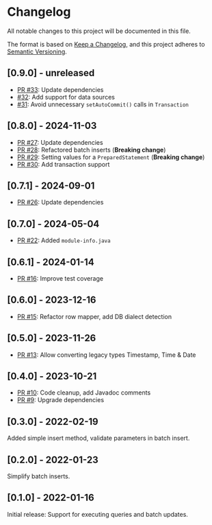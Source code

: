# Changelog
All notable changes to this project will be documented in this file.

The format is based on [Keep a Changelog](https://keepachangelog.com/en/1.0.0/),
and this project adheres to [Semantic Versioning](https://semver.org/spec/v2.0.0.html).

## [0.9.0] - unreleased

- [PR #33](https://github.com/itsallcode/simple-jdbc/pull/33): Update dependencies
- [#32](https://github.com/itsallcode/simple-jdbc/issues/32): Add support for data sources
- [#31](https://github.com/itsallcode/simple-jdbc/issues/31): Avoid unnecessary `setAutoCommit()` calls in `Transaction`

## [0.8.0] - 2024-11-03

- [PR #27](https://github.com/itsallcode/simple-jdbc/pull/27): Update dependencies
- [PR #28](https://github.com/itsallcode/simple-jdbc/pull/28): Refactored batch inserts (**Breaking change**)
- [PR #29](https://github.com/itsallcode/simple-jdbc/pull/29): Setting values for a `PreparedStatement` (**Breaking change**)
- [PR #30](https://github.com/itsallcode/simple-jdbc/pull/30): Add transaction support

## [0.7.1] - 2024-09-01

- [PR #26](https://github.com/itsallcode/simple-jdbc/pull/26): Update dependencies

## [0.7.0] - 2024-05-04

- [PR #22](https://github.com/itsallcode/simple-jdbc/pull/22): Added `module-info.java`

## [0.6.1] - 2024-01-14

- [PR #16](https://github.com/itsallcode/simple-jdbc/pull/16): Improve test coverage

## [0.6.0] - 2023-12-16

- [PR #15](https://github.com/itsallcode/simple-jdbc/pull/15): Refactor row mapper, add DB dialect detection

## [0.5.0] - 2023-11-26

- [PR #13](https://github.com/itsallcode/simple-jdbc/pull/13): Allow converting legacy types Timestamp, Time & Date

## [0.4.0] - 2023-10-21

- [PR #10](https://github.com/itsallcode/simple-jdbc/pull/10): Code cleanup, add Javadoc comments
- [PR #9](https://github.com/itsallcode/simple-jdbc/pull/9): Upgrade dependencies

## [0.3.0] - 2022-02-19

Added simple insert method, validate parameters in batch insert.

## [0.2.0] - 2022-01-23

Simplify batch inserts.

## [0.1.0] - 2022-01-16

Initial release: Support for executing queries and batch updates.
